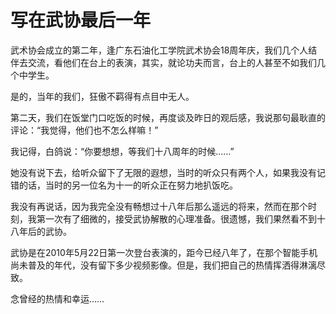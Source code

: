 # 写在武协最后一年

武术协会成立的第二年，逢广东石油化工学院武术协会18周年庆，我们几个人结伴去交流，看他们在台上的表演，其实，就论功夫而言，台上的人甚至不如我们几个中学生。

是的，当年的我们，狂傲不羁得有点目中无人。

第二天，我们在饭堂门口吃饭的时候，再度谈及昨日的观后感，我说那句最耿直的评论：“我觉得，他们也不怎么样嘛！”

我记得，白鸽说：“你要想想，等我们十八周年的时候……”

她没有说下去，给听众留下了无限的遐想，当时的听众只有两个人，如果我没有记错的话，当时的另一位名为十一的听众正在努力地扒饭吃。

我没有再说话，因为我完全没有畅想过十八年后那么遥远的将来，然而在那个时刻，我第一次有了细微的，接受武协解散的心理准备。很遗憾，我们果然看不到十八年后的武协。

武协是在2010年5月22日第一次登台表演的，距今已经八年了，在那个智能手机尚未普及的年代，没有留下多少视频影像。但是，我们把自己的热情挥洒得淋漓尽致。

念曾经的热情和幸运……